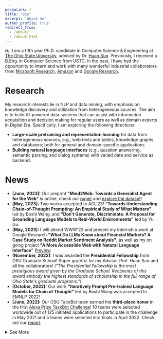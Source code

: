 ```yaml
---
permalink: /
title: 'Bio'
excerpt: 'About me'
author_profile: true
redirect_from:
  - /about/
  - /about.html
---
```


_Hi_, I am a fifth year Ph.D. candidate in Computer Science & Engineering at [The Ohio State University](https://www.osu.edu/), advised by Dr. [Huan Sun](http://web.cse.ohio-state.edu/~sun.397/). Previously, I received a B.Eng. in Computer Science from [USTC](https://www.ustc.edu). In the past, I have had the opportunity to intern and work with many wonderful industrial collaborators from [Microsoft Research](https://www.microsoft.com/en-us/research/group/natural-language-processing/people/), [Amazon](https://www.amazon.science/) and [Google Research](https://research.google/).

# Research

My research interests lie in NLP and data mining, with emphasis on knowledge discovery and utilization from heterogeneous sources. The aim is to build AI-powered data systems that can assist with information acquisition and decision making for regular users as well as domain experts in Digital Era. Specifically, I am exploring the following directions:

- **Large-scale pretraining and representation learning** for data from heterogeneous sources, e.g., web texts and tables, knowledge graphs, and databases; both for general and domain-specific applications
- **Building natural language interfaces** (e.g., question answering, semantic parsing, and dialog systems) with varied data and service as backend.

# News
- **[June, 2023]:** Our preprint **"Mind2Web: Towards a Generalist Agent for the Web"** is online, check our [paper](https://arxiv.org/abs/2306.06070) and [explore the dataset](https://osu-nlp-group.github.io/Mind2Web/)!
- **[May, 2023]:** Two works accepted to ACL'23! **"Towards Understanding Chain-of-Thought Prompting: An Empirical Study of What Matters"** led by Boshi Wang, and **"Don't Generate, Discriminate: A Proposal for Grounding Language Models to Real-World Environments"** led by Yu Gu.
- **[May, 2023]:** I will attend WWW'23 and present my internship work at Google Research **"What Do LLMs Know about Financial Markets? A Case Study on Reddit Market Sentiment Analysis"**, as well as my on going project **"A More Accessible Web with Natural Language Interface"** [Preview](https://osu-nlp-group.github.io/Mind2Web/).
- **[November, 2022]:** I was awarded the **Presidential Fellowship** from OSU Graduate School! Super grateful for my Advisor Prof. Huan Sun and all the collaborators! _("The Presidential Fellowship is the most prestigious award given by the Graduate School. Recipients of this award embody the highest standards of scholarship in the full range of Ohio State's graduate programs.")_
- **[October, 2022]:** Our work **"Iteratively Prompt Pre-trained Language Models for Chain of Thought"** led by Boshi Wang was accepted to EMNLP 2022!
- **[June, 2022]:** Our OSU TacoBot team earned the **third-place honor** in the first [Alexa Prize TaskBot Challenge](https://www.amazon.science/alexa-prize/three-top-performers-emerge-in-inaugural-alexa-prize-taskbot-challenge)! 10 teams were selected worldwide out of 125 initiated applications to participate in the challenge in May 2021 and 5 teams were selected into finals in April 2022. Check out our [report](https://arxiv.org/abs/2207.05223).
<details>
  <summary>See More</summary>
  <ul>
    <li><b>[May, 2022]:</b> I will join Google Research NYC this summer as a research intern, working on financial social media analysis.</li>
    <li><b>[Januray, 2022]:</b> Our VLDB'21 paper <b>"TURL: Table Understanding through Representation Learning"</b> was selected for 2022 ACM SIGMOD Research Highlight Award! Check the <a href="https://arxiv.org/abs/2006.14806">paper</a>, <a href="https://sigmodrecord.org/2022/05/02/technical-perspective-of-turl-table-understanding-through-representation-learning/">technical perspective</a>, and <a href="https://www.cse.ohio-state.edu/news/2022/06/2022-sigmod-research-highlight-award-and-2021-bibm-best-paper-award">report</a> on OSU CSE News.</li>
    <li><b>[August, 2021]:</b> Our work <b>"ReasonBert: Pre-trained to Reason with Distant Supervision"</b> was accepted to EMNLP 2021! Find the <a href="https://openreview.net/pdf?id=cGB7CMFtrSx">paper</a> and try the <a href="https://huggingface.co/osunlp/ReasonBERT-RoBERTa-base">pre-trained model</a>.</li>
    <li><b>[August, 2021]:</b> I will join the <a href="https://cse.osu.edu/news/2021/06/osu-team-selected-participate-first-alexa-prize-taskbot-challenge">OSU Tacobot Team</a> for the <a href="https://www.amazon.science/academic-engagements/ten-university-teams-selected-to-participate-in-alexa-prize-taskbot-challenge">Alexa Prize TaskBot Challenge</a>.</li>
      <li><b>[May, 2021]:</b> I will Join the Amazon Product Graph Team this summer as Applied Scientist Intern, working on information extraction from structured web pages.</li>
      <li><b>[March, 2021]:</b>Our work on <b>“Structure-Grounded Pretraining for Text-to-SQL”</b> was accepted to NAACL 2021!</li>
      <li><b>[October, 2020]:</b>Our work on <b>“Table Understanding through Representation Learning”</b> was accepted to VLDB 2021!</li>
      <li><b>[May, 2020]:</b> I will Join Microsot Research this summer as Research Intern, working on text2SQL.</li>
      <li><b>[August, 2019]:</b> Our work on <b>“Relation Extraction with 2-hop Distant Supervision”</b> was accepted to EMNLP!</li>
    </ul>
</details>
